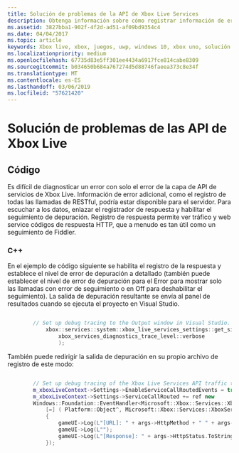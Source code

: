 ```yaml
---
title: Solución de problemas de la API de Xbox Live Services
description: Obtenga información sobre cómo registrar información de error adicional durante la solución de problemas con las API de Xbox Live.
ms.assetid: 3827bba1-902f-4f2d-ad51-af09bd9354c4
ms.date: 04/04/2017
ms.topic: article
keywords: Xbox live, xbox, juegos, uwp, windows 10, xbox uno, solución de problemas, errores, registro
ms.localizationpriority: medium
ms.openlocfilehash: 67735d83e5ff301ee4434a6917fce814cabe8309
ms.sourcegitcommit: b034650b684a767274d5d88746faeea373c8e34f
ms.translationtype: MT
ms.contentlocale: es-ES
ms.lasthandoff: 03/06/2019
ms.locfileid: "57621420"
---
```

# <a name="troubleshooting-the-xbox-live-apis"></a>Solución de problemas de las API de Xbox Live

## <a name="code"></a>Código

Es difícil de diagnosticar un error con solo el error de la capa de API de servicios de Xbox Live. Información de error adicional, como el registro de todas las llamadas de RESTful, podría estar disponible para el servidor. Para escuchar a los datos, enlazar el registrador de respuesta y habilitar el seguimiento de depuración. Registro de respuesta permite ver tráfico y web service códigos de respuesta HTTP, que a menudo es tan útil como un seguimiento de Fiddler.

### <a name="c"></a>C++

En el ejemplo de código siguiente se habilita el registro de la respuesta y establece el nivel de error de depuración a detallado (también puede establecer el nivel de error de depuración para el Error para mostrar solo las llamadas con error de seguimiento o en Off para deshabilitar el seguimiento). La salida de depuración resultante se envía al panel de resultados cuando se ejecuta el proyecto en Visual Studio.  

```cpp

        // Set up debug tracing to the Output window in Visual Studio.
            xbox::services::system::xbox_live_services_settings::get_singleton_instance()->set_diagnostics_trace_level(
                xbox_services_diagnostics_trace_level::verbose
                );
```

También puede redirigir la salida de depuración en su propio archivo de registro de este modo:

```cpp

        // Set up debug tracing of the Xbox Live Services API traffic to the game UI.
        m_xboxLiveContext->Settings->EnableServiceCallRoutedEvents = true;
        m_xboxLiveContext->Settings->ServiceCallRouted += ref new
        Windows::Foundation::EventHandler<Microsoft::Xbox::Services::XboxServiceCallRoutedEventArgs^>(
            [=] ( Platform::Object^, Microsoft::Xbox::Services::XboxServiceCallRoutedEventArgs^ args )
            {
                gameUI->Log(L"[URL]: " + args->HttpMethod + " " + args->Url->AbsoluteUri);
                gameUI->Log(L"");
                gameUI->Log(L"[Response]: " + args->HttpStatus.ToString() + " " + args->ResponseBody);
            });

```

